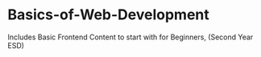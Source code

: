 # Basics-of-Web-Development
Includes Basic Frontend Content to start with for Beginners, (Second Year ESD) 
